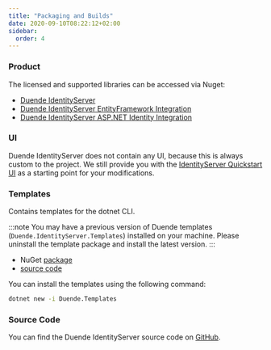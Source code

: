 ```yaml
---
title: "Packaging and Builds"
date: 2020-09-10T08:22:12+02:00
sidebar:
  order: 4
---
```


### Product

The licensed and supported libraries can be accessed via Nuget:

* [Duende IdentityServer](https://www.nuget.org/packages/Duende.IdentityServer)
* [Duende IdentityServer EntityFramework Integration](https://www.nuget.org/packages/Duende.IdentityServer.EntityFramework)
* [Duende IdentityServer ASP.NET Identity Integration](https://www.nuget.org/packages/Duende.IdentityServer.AspNetIdentity)

### UI

Duende IdentityServer does not contain any UI, because this is always custom to the project.
We still provide you with
the [IdentityServer Quickstart UI](https://github.com/DuendeSoftware/products/tree/main/identity-server/templates/src/UI)
as a starting point for your modifications.

### Templates

Contains templates for the dotnet CLI.

:::note
You may have a previous version of Duende templates (`Duende.IdentityServer.Templates`) installed on your machine.
Please uninstall the template package and install the latest version.
:::

* NuGet [package](https://www.nuget.org/packages/Duende.Templates)
* [source code](https://github.com/DuendeSoftware/IdentityServer.Templates)

You can install the templates using the following command:

```bash
dotnet new -i Duende.Templates
```

### Source Code

You can find the Duende IdentityServer source code on [GitHub](https://github.com/duendesoftware/IdentityServer).

